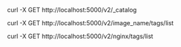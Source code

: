 curl -X GET http://localhost:5000/v2/_catalog

curl -X GET http://localhost:5000/v2/image_name/tags/list

curl -X GET http://localhost:5000/v2/nginx/tags/list

